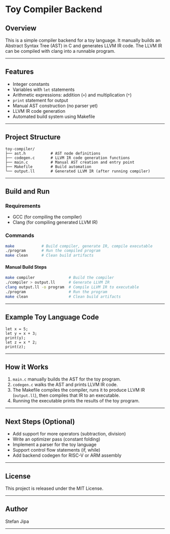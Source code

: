 # Toy Compiler Backend

## Overview

This is a simple compiler backend for a toy language. It manually builds an Abstract Syntax Tree (AST) in C and generates LLVM IR code. The LLVM IR can be compiled with clang into a runnable program.

---

## Features

- Integer constants
- Variables with `let` statements
- Arithmetic expressions: addition (`+`) and multiplication (`*`)
- `print` statement for output
- Manual AST construction (no parser yet)
- LLVM IR code generation
- Automated build system using Makefile

---

## Project Structure

```
toy-compiler/
├── ast.h           # AST node definitions
├── codegen.c       # LLVM IR code generation functions
├── main.c          # Manual AST creation and entry point
├── Makefile        # Build automation
└── output.ll       # Generated LLVM IR (after running compiler)
```

---

## Build and Run

### Requirements

- GCC (for compiling the compiler)
- Clang (for compiling generated LLVM IR)

### Commands

```bash
make            # Build compiler, generate IR, compile executable
./program       # Run the compiled program
make clean      # Clean build artifacts
```

#### Manual Build Steps

```bash
make compiler               # Build the compiler
./compiler > output.ll      # Generate LLVM IR
clang output.ll -o program  # Compile LLVM IR to executable
./program                   # Run the program
make clean                  # Clean build artifacts
```

---

## Example Toy Language Code

```toy
let x = 5;
let y = x + 3;
print(y);
let z = x * 2;
print(z);
```

---

## How it Works

1. `main.c` manually builds the AST for the toy program.
2. `codegen.c` walks the AST and prints LLVM IR code.
3. The Makefile compiles the compiler, runs it to produce LLVM IR (`output.ll`), then compiles that IR to an executable.
4. Running the executable prints the results of the toy program.

---

## Next Steps (Optional)

- Add support for more operators (subtraction, division)
- Write an optimizer pass (constant folding)
- Implement a parser for the toy language
- Support control flow statements (if, while)
- Add backend codegen for RISC-V or ARM assembly

---

## License

This project is released under the MIT License.

---

## Author

Stefan Jipa

---
